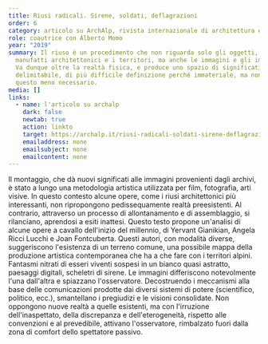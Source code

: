 ```yaml
---
title: Riusi radicali. Sirene, soldati, deflagrazioni
order: 6
category: articolo su ArchAlp, rivista internazionale di architettura e paesaggio alpino
role: coautrice con Alberto Momo
year: "2019"
summary: Il riuso è un procedimento che non riguarda solo gli oggetti, i
  manufatti architettonici e i territori, ma anche le immagini e gli immaginari.
  Va dunque oltre la realtà fisica, e produce uno spazio di significati meno
  delimitabile, di più difficile definizione perché immateriale, ma non per
  questo meno necessario.
media: []
links:
  - name: l'articolo su archalp
    dark: false
    newtab: true
    action: linkto
    target: https://archalp.it/riusi-radicali-soldati-sirene-deflagrazioni/
    emailaddress: none
    emailsubject: none
    emailcontent: none
---
```

Il montaggio, che dà nuovi significati alle immagini provenienti dagli archivi, è stato a lungo una metodologia artistica utilizzata per film, fotografia, arti visive. In questo contesto alcune opere, come i riusi architettonici più interessanti, non ripropongono pedissequamente realtà preesistenti. Al contrario, attraverso un processo di allontanamento e di assemblaggio, si rilanciano, aprendosi a esiti inattesi. Questo testo propone un'analisi di alcune opere a cavallo dell'inizio del millennio, di Yervant Gianikian, Angela Ricci Lucchi e Joan Fontcuberta. Questi autori, con modalità diverse, suggeriscono l'esistenza di un terreno comune, una possibile mappa della produzione artistica contemporanea che ha a che fare con i territori alpini. Fantasmi nitrati di esseri viventi sospesi in un bianco quasi astratto, paesaggi digitali, scheletri di sirene. Le immagini differiscono notevolmente l'una dall'altra e spiazzano l'osservatore. Decostruendo i meccanismi alla base delle comunicazioni prodotte dai diversi sistemi di potere (scientifico, politico, ecc.), smantellano i pregiudizi e le visioni consolidate. Non oppongono nuove realtà a quelle esistenti, ma con l'irruzione dell'inaspettato, della discrepanza e dell'eterogeneità, rispetto alle convenzioni e al prevedibile, attivano l'osservatore, rimbalzato fuori dalla zona di comfort dello spettatore passivo.
